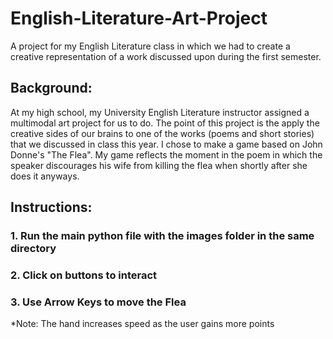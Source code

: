 # English-Literature-Art-Project
A project for my English Literature class in which we had to create a creative representation of a work discussed upon during the first semester.


## Background:
At my high school, my University English Literature instructor assigned a multimodal art project for us to do. The point of this project
is the apply the creative sides of our brains to one of the works (poems and short stories) that we discussed in class this year. I chose
to make a game based on John Donne's "The Flea". My game reflects the moment in the poem in which the speaker discourages his wife from killing
the flea when shortly after she does it anyways.

## Instructions:

### 1. Run the main python file with the images folder in the same directory
### 2. Click on buttons to interact
### 3. Use Arrow Keys to move the Flea

*Note: The hand increases speed as the user gains more points
